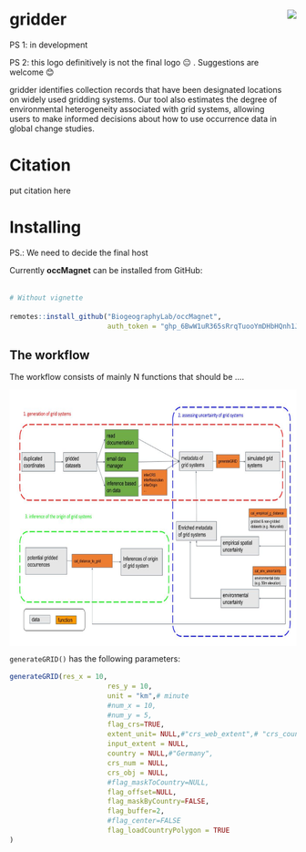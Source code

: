 # gridder  <img src='man/figures/temp_logo' align="right" height="250" />

PS 1: in development

PS 2: this logo definitively is not the final logo :neutral_face: . Suggestions are welcome :blush:  

gridder identifies collection records that have been designated locations on widely used gridding systems. Our tool also estimates the degree of environmental heterogeneity associated with grid systems, allowing users to make informed decisions about how to use occurrence data in global change studies.  


# Citation

put citation here

# Installing

PS.: We need to decide the final host

Currently **occMagnet** can be installed from GitHub:

``` r

# Without vignette

remotes::install_github("BiogeographyLab/occMagnet",
                        auth_token = "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")


```
## The workflow

The workflow consists of mainly N functions that should be ....


<img src='inst/workflow.png' align="center" height="450" />


`generateGRID()` has the following parameters:

``` r
generateGRID(res_x = 10,
                        res_y = 10,
                        unit = "km",# minute
                        #num_x = 10,
                        #num_y = 5,
                        flag_crs=TRUE,
                        extent_unit= NULL,#"crs_web_extent",# "crs_countryPolygon"
                        input_extent = NULL,
                        country = NULL,#"Germany",
                        crs_num = NULL,
                        crs_obj = NULL,
                        #flag_maskToCountry=NULL,
                        flag_offset=NULL,
                        flag_maskByCountry=FALSE,
                        flag_buffer=2,
                        #flag_center=FALSE
                        flag_loadCountryPolygon = TRUE
)
```



